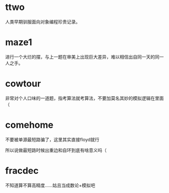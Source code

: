 # ttwo
人类早期驯服面向对象编程珍贵记录。

# maze1
进行一个大烂的摆，与上一题在审美上出现巨大差异，难以相信出自同一天的同一人之手。

# cowtour
非常对个人口味的一道题，指考算法就考算法，不要加莫名其妙的模拟逻辑在里面（

# comehome
不要被单源最短路骗了，这里其实直接floyd就行

所以说做最短路时候出重边和自环到底有啥意义吗（

# fracdec
不知道算不算高精度……姑且当成数论+模拟吧